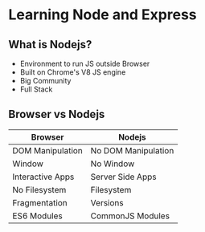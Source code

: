 # Learning Node and Express

## What is Nodejs?

- Environment to run JS outside Browser
- Built on Chrome's V8 JS engine
- Big Community
- Full Stack

## Browser vs Nodejs

| Browser          | Nodejs              |
| ---------------- | ------------------- |
| DOM Manipulation | No DOM Manipulation |
| Window           | No Window           |
| Interactive Apps | Server Side Apps    |
| No Filesystem    | Filesystem          |
| Fragmentation    | Versions            |
| ES6 Modules      | CommonJS Modules    |
